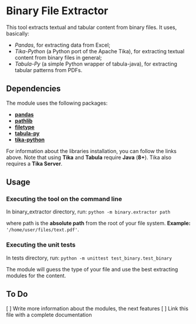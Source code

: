 # Binary File Extractor

This tool extracts textual and tabular content from binary files. It uses, basically:

- *Pandas*, for extracting data from Excel;
- *Tika-Python* (a Python port of the Apache Tika), for extracting textual content from binary files in general;
- *Tabula-Py* (a simple Python wrapper of tabula-java), for extracting tabular patterns from PDFs.

## Dependencies

The module uses the following packages:

- [**pandas**](https://pypi.org/project/pandas/)
- [**pathlib**](https://pypi.org/project/pathlib/)
- [**filetype**](https://pypi.org/project/filetype/)
- [**tabula-py**](https://pypi.org/project/tabula-py/)
- [**tika-python**](https://github.com/chrismattmann/tika-python)

For information about the libraries installation, you can follow the links above.
Note that using **Tika** and **Tabula** require **Java** (**8+**). Tika also requires a **Tika Server**.

## Usage

### Executing the tool on the command line ###
In binary_extractor directory, run:
`python -m binary.extractor path`

where path is the **absolute path** from the root of your file system.
**Example:** `'/home/user/files/text.pdf'`.

### Executing the unit tests ###
In tests directory, run:
`python -m unittest test_binary.test_binary`


The module will guess the type of your file and use the best extracting modules for the content.

## To Do

[ ] Write more information about the modules, the next features
[ ] Link this file with a complete documentation
